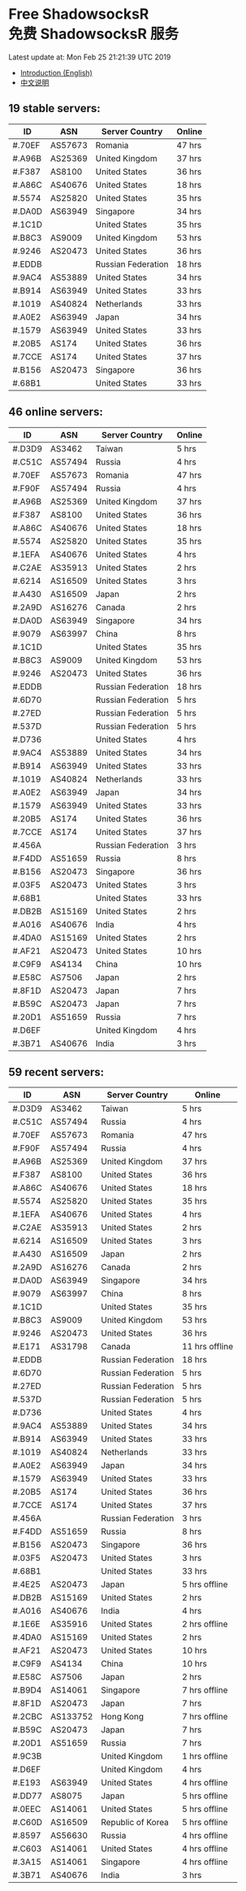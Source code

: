 # Free ShadowsocksR<br>免费 ShadowsocksR 服务

Latest update at: Mon Feb 25 21:21:39 UTC 2019

- [Introduction (English)](https://vision-network.readthedocs.io/en/latest/autossr/autossr.html)
- [中文说明](https://vision-network.readthedocs.io/zh_CN/latest/autossr/autossr.html)


## 19 stable servers:

| ID | ASN | Server Country | Online |
| ------ | ------ | ------ | ------ |
| #.70EF | AS57673 | Romania | 47 hrs |
| #.A96B | AS25369 | United Kingdom | 37 hrs |
| #.F387 | AS8100 | United States | 36 hrs |
| #.A86C | AS40676 | United States | 18 hrs |
| #.5574 | AS25820 | United States | 35 hrs |
| #.DA0D | AS63949 | Singapore | 34 hrs |
| #.1C1D |  | United States | 35 hrs |
| #.B8C3 | AS9009 | United Kingdom | 53 hrs |
| #.9246 | AS20473 | United States | 36 hrs |
| #.EDDB |  | Russian Federation | 18 hrs |
| #.9AC4 | AS53889 | United States | 34 hrs |
| #.B914 | AS63949 | United States | 33 hrs |
| #.1019 | AS40824 | Netherlands | 33 hrs |
| #.A0E2 | AS63949 | Japan | 34 hrs |
| #.1579 | AS63949 | United States | 33 hrs |
| #.20B5 | AS174 | United States | 36 hrs |
| #.7CCE | AS174 | United States | 37 hrs |
| #.B156 | AS20473 | Singapore | 36 hrs |
| #.68B1 |  | United States | 33 hrs |

## 46 online servers:

| ID | ASN | Server Country | Online |
| ------ | ------ | ------ | ------ |
| #.D3D9 | AS3462 | Taiwan | 5 hrs |
| #.C51C | AS57494 | Russia | 4 hrs |
| #.70EF | AS57673 | Romania | 47 hrs |
| #.F90F | AS57494 | Russia | 4 hrs |
| #.A96B | AS25369 | United Kingdom | 37 hrs |
| #.F387 | AS8100 | United States | 36 hrs |
| #.A86C | AS40676 | United States | 18 hrs |
| #.5574 | AS25820 | United States | 35 hrs |
| #.1EFA | AS40676 | United States | 4 hrs |
| #.C2AE | AS35913 | United States | 2 hrs |
| #.6214 | AS16509 | United States | 3 hrs |
| #.A430 | AS16509 | Japan | 2 hrs |
| #.2A9D | AS16276 | Canada | 2 hrs |
| #.DA0D | AS63949 | Singapore | 34 hrs |
| #.9079 | AS63997 | China | 8 hrs |
| #.1C1D |  | United States | 35 hrs |
| #.B8C3 | AS9009 | United Kingdom | 53 hrs |
| #.9246 | AS20473 | United States | 36 hrs |
| #.EDDB |  | Russian Federation | 18 hrs |
| #.6D70 |  | Russian Federation | 5 hrs |
| #.27ED |  | Russian Federation | 5 hrs |
| #.537D |  | Russian Federation | 5 hrs |
| #.D736 |  | United States | 4 hrs |
| #.9AC4 | AS53889 | United States | 34 hrs |
| #.B914 | AS63949 | United States | 33 hrs |
| #.1019 | AS40824 | Netherlands | 33 hrs |
| #.A0E2 | AS63949 | Japan | 34 hrs |
| #.1579 | AS63949 | United States | 33 hrs |
| #.20B5 | AS174 | United States | 36 hrs |
| #.7CCE | AS174 | United States | 37 hrs |
| #.456A |  | Russian Federation | 3 hrs |
| #.F4DD | AS51659 | Russia | 8 hrs |
| #.B156 | AS20473 | Singapore | 36 hrs |
| #.03F5 | AS20473 | United States | 3 hrs |
| #.68B1 |  | United States | 33 hrs |
| #.DB2B | AS15169 | United States | 2 hrs |
| #.A016 | AS40676 | India | 4 hrs |
| #.4DA0 | AS15169 | United States | 2 hrs |
| #.AF21 | AS20473 | United States | 10 hrs |
| #.C9F9 | AS4134 | China | 10 hrs |
| #.E58C | AS7506 | Japan | 2 hrs |
| #.8F1D | AS20473 | Japan | 7 hrs |
| #.B59C | AS20473 | Japan | 7 hrs |
| #.20D1 | AS51659 | Russia | 7 hrs |
| #.D6EF |  | United Kingdom | 4 hrs |
| #.3B71 | AS40676 | India | 3 hrs |

## 59 recent servers:

| ID | ASN | Server Country | Online |
| ------ | ------ | ------ | ------ |
| #.D3D9 | AS3462 | Taiwan | 5 hrs |
| #.C51C | AS57494 | Russia | 4 hrs |
| #.70EF | AS57673 | Romania | 47 hrs |
| #.F90F | AS57494 | Russia | 4 hrs |
| #.A96B | AS25369 | United Kingdom | 37 hrs |
| #.F387 | AS8100 | United States | 36 hrs |
| #.A86C | AS40676 | United States | 18 hrs |
| #.5574 | AS25820 | United States | 35 hrs |
| #.1EFA | AS40676 | United States | 4 hrs |
| #.C2AE | AS35913 | United States | 2 hrs |
| #.6214 | AS16509 | United States | 3 hrs |
| #.A430 | AS16509 | Japan | 2 hrs |
| #.2A9D | AS16276 | Canada | 2 hrs |
| #.DA0D | AS63949 | Singapore | 34 hrs |
| #.9079 | AS63997 | China | 8 hrs |
| #.1C1D |  | United States | 35 hrs |
| #.B8C3 | AS9009 | United Kingdom | 53 hrs |
| #.9246 | AS20473 | United States | 36 hrs |
| #.E171 | AS31798 | Canada | 11 hrs offline |
| #.EDDB |  | Russian Federation | 18 hrs |
| #.6D70 |  | Russian Federation | 5 hrs |
| #.27ED |  | Russian Federation | 5 hrs |
| #.537D |  | Russian Federation | 5 hrs |
| #.D736 |  | United States | 4 hrs |
| #.9AC4 | AS53889 | United States | 34 hrs |
| #.B914 | AS63949 | United States | 33 hrs |
| #.1019 | AS40824 | Netherlands | 33 hrs |
| #.A0E2 | AS63949 | Japan | 34 hrs |
| #.1579 | AS63949 | United States | 33 hrs |
| #.20B5 | AS174 | United States | 36 hrs |
| #.7CCE | AS174 | United States | 37 hrs |
| #.456A |  | Russian Federation | 3 hrs |
| #.F4DD | AS51659 | Russia | 8 hrs |
| #.B156 | AS20473 | Singapore | 36 hrs |
| #.03F5 | AS20473 | United States | 3 hrs |
| #.68B1 |  | United States | 33 hrs |
| #.4E25 | AS20473 | Japan | 5 hrs offline |
| #.DB2B | AS15169 | United States | 2 hrs |
| #.A016 | AS40676 | India | 4 hrs |
| #.1E6E | AS35916 | United States | 2 hrs offline |
| #.4DA0 | AS15169 | United States | 2 hrs |
| #.AF21 | AS20473 | United States | 10 hrs |
| #.C9F9 | AS4134 | China | 10 hrs |
| #.E58C | AS7506 | Japan | 2 hrs |
| #.B9D4 | AS14061 | Singapore | 7 hrs offline |
| #.8F1D | AS20473 | Japan | 7 hrs |
| #.2CBC | AS133752 | Hong Kong | 7 hrs offline |
| #.B59C | AS20473 | Japan | 7 hrs |
| #.20D1 | AS51659 | Russia | 7 hrs |
| #.9C3B |  | United Kingdom | 1 hrs offline |
| #.D6EF |  | United Kingdom | 4 hrs |
| #.E193 | AS63949 | United States | 4 hrs offline |
| #.DD77 | AS8075 | Japan | 5 hrs offline |
| #.0EEC | AS14061 | United States | 5 hrs offline |
| #.C60D | AS16509 | Republic of Korea | 5 hrs offline |
| #.8597 | AS56630 | Russia | 4 hrs offline |
| #.C603 | AS14061 | United States | 4 hrs offline |
| #.3A15 | AS14061 | Singapore | 4 hrs offline |
| #.3B71 | AS40676 | India | 3 hrs |


